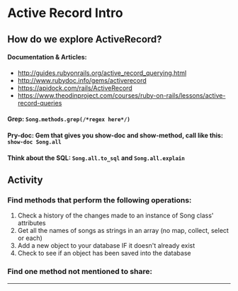 # Active Record Intro

## How do we explore ActiveRecord?
#### Documentation & Articles:
  - http://guides.rubyonrails.org/active_record_querying.html
  - http://www.rubydoc.info/gems/activerecord
  - https://apidock.com/rails/ActiveRecord
  - https://www.theodinproject.com/courses/ruby-on-rails/lessons/active-record-queries

#### Grep: ```Song.methods.grep(/*regex here*/)```

#### Pry-doc: Gem that gives you show-doc and show-method, call like this: ```show-doc Song.all```

#### Think about the SQL: ```Song.all.to_sql``` and ```Song.all.explain```

## Activity

### Find methods that perform the following operations:
1. Check a history of the changes made to an instance of Song class' attributes
2. Get all the names of songs as strings in an array (no map, collect, select or each)
3. Add a new object to your database IF it doesn't already exist
4. Check to see if an object has been saved into the database

### Find one method not mentioned to share:
___________________________________________
